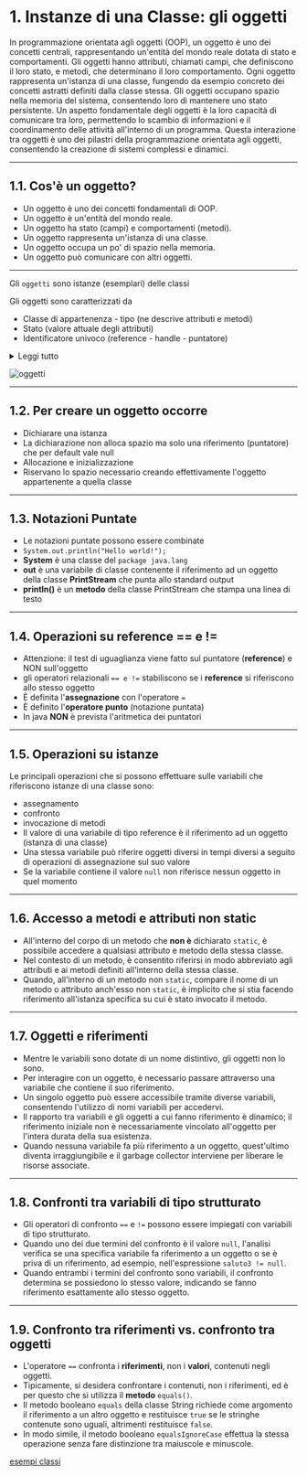 # 1. Instanze di una Classe: gli oggetti

In programmazione orientata agli oggetti (OOP), un oggetto è uno dei concetti centrali, rappresentando un'entità del mondo reale dotata di stato e comportamenti. Gli oggetti hanno attributi, chiamati campi, che definiscono il loro stato, e metodi, che determinano il loro comportamento. Ogni oggetto rappresenta un'istanza di una classe, fungendo da esempio concreto dei concetti astratti definiti dalla classe stessa. Gli oggetti occupano spazio nella memoria del sistema, consentendo loro di mantenere uno stato persistente. Un aspetto fondamentale degli oggetti è la loro capacità di comunicare tra loro, permettendo lo scambio di informazioni e il coordinamento delle attività all'interno di un programma. Questa interazione tra oggetti è uno dei pilastri della programmazione orientata agli oggetti, consentendo la creazione di sistemi complessi e dinamici.



---

## 1.1. Cos'è un oggetto?

* Un oggetto è uno dei concetti fondamentali di OOP.
* Un oggetto è un'entità del mondo reale.
* Un oggetto ha stato (campi) e comportamenti (metodi).
* Un oggetto rappresenta un'istanza di una classe.
* Un oggetto occupa un po' di spazio nella memoria.
* Un oggetto può comunicare con altri oggetti.

---

Gli `oggetti` sono istanze (esemplari) delle classi

Gli oggetti sono caratterizzati da

* Classe di appartenenza - tipo (ne descrive attributi e metodi)
* Stato (valore attuale degli attributi)
* Identificatore univoco (reference - handle - puntatore)
<details>
<summary>
Leggi tutto
</summary>
Gli `oggetti` costituiscono istanze o esemplari delle classi all'interno del paradigma della programmazione orientata agli oggetti. Ciascun oggetto è associato a una classe di appartenenza, che ne definisce le caratteristiche attraverso attributi e metodi. La distinzione di un oggetto è basata su tre elementi chiave: la sua classe, il suo stato corrente rappresentato dai valori degli attributi, e un identificatore univoco che consente di fare riferimento all'oggetto in modo univoco. Questo identificatore, spesso chiamato reference, handle o puntatore, è fondamentale per interagire con l'oggetto all'interno del programma, consentendo l'accesso alle sue proprietà e l'esecuzione dei suoi metodi. In questo modo, la combinazione di classe, stato e identificatore conferisce a ciascun oggetto la sua individualità e definisce il ruolo che svolge all'interno del sistema.
</details>

![oggetti](https://raw.githubusercontent.com/maboglia/CorsoJava/master/appunti/img/model/car_class.jpeg)

---

## 1.2. Per creare un oggetto occorre

* Dichiarare una istanza
* La dichiarazione non alloca spazio ma solo una riferimento (puntatore) che per default vale null
* Allocazione e inizializzazione
* Riservano lo spazio necessario creando effettivamente l'oggetto appartenente a quella classe

---

## 1.3. Notazioni Puntate

* Le notazioni puntate possono essere combinate
* `System.out.println("Hello world!");`
* **System** è una classe del `package java.lang`
* **out** è una variabile di classe contenente il riferimento ad un oggetto della classe **PrintStream** che punta allo standard output
* **println()** è un **metodo** della classe PrintStream che stampa una linea di testo

---

## 1.4. Operazioni su reference == e !=

* Attenzione: il test di uguaglianza viene fatto sul puntatore (**reference**) e NON sull'oggetto
* gli operatori relazionali `== e !=` stabiliscono se i **reference** si riferiscono allo stesso oggetto
* È definita l'**assegnazione** con l'operatore `=`
* È definito l'**operatore punto** (notazione puntata)
* In java **NON** è prevista l'aritmetica dei puntatori

---

## 1.5. Operazioni su istanze

Le principali operazioni che si possono effettuare sulle variabili che riferiscono istanze di una classe sono: 

* assegnamento
* confronto
* invocazione di metodi
* Il valore di una variabile di tipo reference è il riferimento ad un oggetto (istanza di una classe)
* Una stessa variabile può riferire oggetti diversi in tempi diversi a seguito di operazioni di assegnazione sul suo valore
* Se la variabile contiene il valore `null` non riferisce nessun oggetto in quel momento

---

## 1.6. Accesso a metodi e attributi non static

* All'interno del corpo di un metodo che **non è** dichiarato `static`, è possibile accedere a qualsiasi attributo e metodo della stessa classe.
* Nel contesto di un metodo, è consentito riferirsi in modo abbreviato agli attributi e ai metodi definiti all'interno della stessa classe.
* Quando, all'interno di un metodo non `static`, compare il nome di un metodo o attributo anch'esso non `static`, è implicito che si stia facendo riferimento all'istanza specifica su cui è stato invocato il metodo.
---

## 1.7. Oggetti e riferimenti

* Mentre le variabili sono dotate di un nome distintivo, gli oggetti non lo sono.
* Per interagire con un oggetto, è necessario passare attraverso una variabile che contiene il suo riferimento.
* Un singolo oggetto può essere accessibile tramite diverse variabili, consentendo l'utilizzo di nomi variabili per accedervi.
* Il rapporto tra variabili e gli oggetti a cui fanno riferimento è dinamico; il riferimento iniziale non è necessariamente vincolato all'oggetto per l'intera durata della sua esistenza.
* Quando nessuna variabile fa più riferimento a un oggetto, quest'ultimo diventa irraggiungibile e il garbage collector interviene per liberare le risorse associate.

---

## 1.8. Confronti tra variabili di tipo strutturato

* Gli operatori di confronto `==` e `!=` possono essere impiegati con variabili di tipo strutturato.
* Quando uno dei due termini del confronto è il valore `null`, l'analisi verifica se una specifica variabile fa riferimento a un oggetto o se è priva di un riferimento, ad esempio, nell'espressione `saluto3 != null`.
* Quando entrambi i termini del confronto sono variabili, il confronto determina se possiedono lo stesso valore, indicando se fanno riferimento esattamente allo stesso oggetto.

---

## 1.9. Confronto tra riferimenti vs. confronto tra oggetti

* L'operatore `==` confronta i **riferimenti**, non i **valori**, contenuti negli oggetti.
* Tipicamente, si desidera confrontare i contenuti, non i riferimenti, ed è per questo che si utilizza il **metodo** `equals()`.
* Il metodo booleano `equals` della classe String richiede come argomento il riferimento a un altro oggetto e restituisce `true` se le stringhe contenute sono uguali, altrimenti restituisce `false`.
* In modo simile, il metodo booleano `equalsIgnoreCase` effettua la stessa operazione senza fare distinzione tra maiuscole e minuscole.


[esempi classi](https://github.com/maboglia/CorsoJava/blob/master/esempi/05_OOP/)
